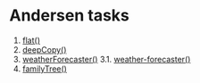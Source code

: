 # Andersen tasks

1. [flat()](./flat.js)
2. [deepCopy()](./deepCopy.js)
3. [weatherForecaster()](./weatherForecaster)
3.1. [weather-forecaster()](./weather-forecaster)
4. [familyTree()](./familyTree)
